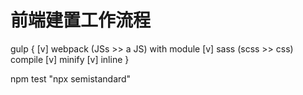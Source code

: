 # 前端建置工作流程

gulp {
  [v] webpack (JSs >> a JS) with module
  [v] sass (scss >> css) compile
  [v] minify
  [v] inline
}

npm test "npx semistandard"
